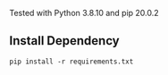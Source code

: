 Tested with Python 3.8.10 and pip 20.0.2

## Install Dependency
```
pip install -r requirements.txt
```